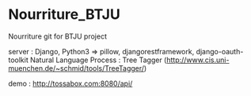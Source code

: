 # Nourriture_BTJU
Nourriture git for BTJU project

server : Django, Python3 => pillow, djangorestframework, django-oauth-toolkit
Natural Language Process : Tree Tagger (http://www.cis.uni-muenchen.de/~schmid/tools/TreeTagger/)

demo : http://tossabox.com:8080/api/
